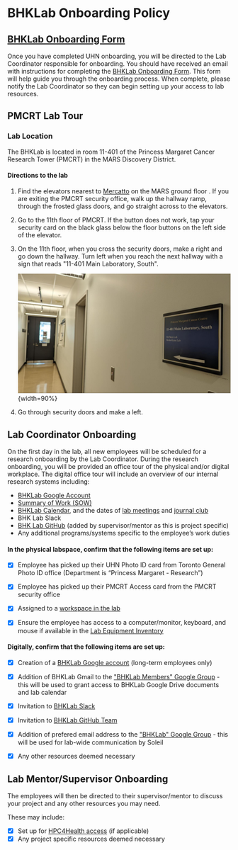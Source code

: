# BHKLab Onboarding Policy

## [BHKLab Onboarding Form](https://docs.google.com/forms/d/e/1FAIpQLSem1WRpvKiHyeMop-sOsRx7NOd0hWbT2PGRRxiz3nfR3GUPEQ/viewform?usp=sf_link)
Once you have completed UHN onboarding, you will be directed to the Lab Coordinator responsible for onboarding. You should have received an email with instructions for completing the [BHKLab Onboarding Form](https://docs.google.com/forms/d/e/1FAIpQLSem1WRpvKiHyeMop-sOsRx7NOd0hWbT2PGRRxiz3nfR3GUPEQ/viewform?usp=sf_link). This form will help guide you through the onboarding process. When complete, please notify the Lab Coordinator so they can begin setting up your access to lab resources.

## PMCRT Lab Tour
### Lab Location
The BHKLab is located in room 11-401 of the Princess Margaret Cancer Research Tower (PMCRT) in the MARS Discovery District.

#### Directions to the lab
1. Find the elevators nearest to [Mercatto](https://www.google.com/maps/place/Mercatto/data=!4m2!3m1!19sChIJiXa3MrY0K4gRXBkKpUGIqvs) on the MARS ground floor . If you are exiting the PMCRT security office, walk up the hallway ramp, through the frosted glass doors, and go straight across to the elevators.

2. Go to the 11th floor of PMCRT. If the button does not work, tap your security card on the black glass below the floor buttons on the left side of the elevator.

3. On the 11th floor, when you cross the security doors, make a right and go down the hallway. Turn left when you reach the next hallway with a sign that reads "11-401 Main Laboratory, South". 

    ![](img/hallway_to_lab.jpg){width=90%}

4. Go through security doors and make a left.


## Lab Coordinator Onboarding
On the first day in the lab, all new employees will be scheduled for a research onboarding by the Lab Coordinator. During the research onboarding, you will be provided an office tour of the physical and/or digital workplace. The digital office tour will include an overview of our internal research systems including: 

- [BHKLab Google Account](../../General/Communications/bhklab_gmail.md)
- [Summary of Work (SOW)](../../General/Summary_Of_Work/index.md)
- [BHKLab Calendar](../../General/Communications/bhklab_calendar.md), and the dates of [lab meetings](../../General/Meetings/lab_meeting.md) and [journal club](../../General/Meetings/journal_club.md)
- BHK Lab Slack
- [BHK Lab GitHub](https://github.com/bhklab) (added by supervisor/mentor as this is project specific)
- Any additional programs/systems specific to the employee’s work duties


#### In the physical labspace, confirm that the following items are set up:

- [x] Employee has picked up their UHN Photo ID card from Toronto General Photo ID office (Department is “Princess Margaret - Research”)
- [x] Employee has picked up their PMCRT Access card from the PMCRT security office
- [x] Assigned to a [workspace in the lab](https://docs.google.com/spreadsheets/d/1LOKDkhRi4wDBf5Cg5Cjzzdeh0frhG4YZ5h11d835Qa0/edit?gid=0#gid=0)
- [x] Ensure the employee has access to a computer/monitor, keyboard, and mouse if available in the [Lab Equipment Inventory](https://docs.google.com/spreadsheets/d/1zFbTAdv5DT6tnajDMeXwoWP65VzjcD9PxynnXzholwE/edit?gid=212760015#gid=212760015&fvid=1274444863)


#### Digitally, confirm that the following items are set up:

- [x] Creation of a [BHKLab Google account](../../General/Communications/bhklab_gmail.md) (long-term employees only)
- [x] Addition of BHKLab Gmail to the ["BHKLab Members" Google Group](https://groups.google.com/g/bhklab-members/members) - this will be used to grant access to BHKLab Google Drive documents and lab calendar
- [x] Invitation to [BHKLab Slack](http://bhklab.slack.com)
- [x] Invitation to [BHKLab GitHub Team](https://github.com/orgs/bhklab/teams/bhkteam)
- [x] Addition of prefered email address to the ["BHKLab" Google Group](https://groups.google.com/g/bhklabresearch/members) - this will be used for lab-wide communication by Soleil
- [x] Any other resources deemed necessary



## Lab Mentor/Supervisor Onboarding
The employees will then be directed to their supervisor/mentor to discuss your project and any other resources you may need. 

These may include:

- [x] Set up for [HPC4Health access](https://bhklab.github.io/HPC4Health/setup/getting_an_account/) (if applicable)
- [x] Any project specific resources deemed necessary

